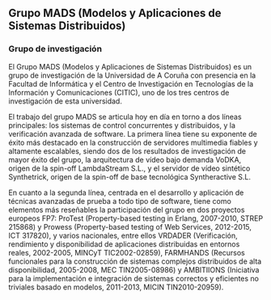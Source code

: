 ## Grupo MADS (Modelos y Aplicaciones de Sistemas Distribuidos)
### Grupo de investigación 

El Grupo MADS (Modelos y Aplicaciones de Sistemas Distribuidos) es un
grupo de investigación de la Universidad de A Coruña con presencia en
la Facultad de Informática y el Centro de Investigación en Tecnologías
de la Información y Comunicaciones (CITIC), uno de los tres centros de
investigación de esta universidad.

El trabajo del grupo MADS se articula hoy en día en torno a dos líneas
principales: los sistemas de control concurrentes y distribuidos, y la
verificación avanzada de software. La primera línea tiene su exponente
de éxito más destacado en la construcción de servidores multimedia
fiables y altamente escalables, siendo dos de los resultados de
investigación de mayor éxito del grupo, la arquitectura de vídeo bajo
demanda VoDKA, origen de la spin-off LambdaStream S.L., y el servidor
de vídeo sintético Synthetrick, origen de la spin-off de base
tecnológica Syntheractive S.L.

En cuanto a la segunda línea, centrada en el desarrollo y aplicación
de técnicas avanzadas de prueba a todo tipo de software, tiene como
elementos más reseñables la participación del grupo en dos proyectos
europeos FP7: ProTest (Property-based testing in Erlang, 2007-2010,
STREP 215868) y Prowess (Property-based testing of Web Services,
2012-2015, ICT 317820), y varios nacionales, entre ellos VRDADER
(Verificación, rendimiento y disponibilidad de aplicaciones
distribuidas en entornos reales, 2002-2005, MINCyT TIC2002-02859),
FARMHANDS (Recursos funcionales para la construcción de sistemas
complejos distribuidos de alta disponibilidad, 2005-2008, MEC
TIN2005-08986) y AMBITIIONS (Iniciativa para la implementación e
integración de sistemas correctos y eficientes no triviales basado en
modelos, 2011-2013, MICIN TIN2010-20959).
